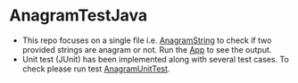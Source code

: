 # AnagramTestJava
- This repo focuses on a single file i.e. [AnagramString](src/main/java/anagram_java/anagram_java/AnagramString.java) to check if two provided strings are anagram or not. Run the [App](src/main/java/anagram_java/anagram_java/App.java) to see the output.
- Unit test (JUnit) has been implemented along with several test cases. To check please run test [AnagramUnitTest](src/test/java/anagram_java/anagram_java/AnagramUnitTest.java).  

